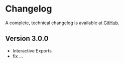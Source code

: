 # Changelog

A complete, technical changelog is available at [GitHub](https://github.com/cevi/automatic_walk-time_tables/releases).

## Version 3.0.0

- Interactive Exports
- fix ...